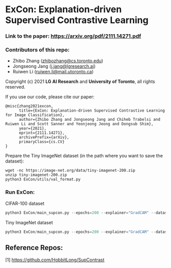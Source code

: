 # ExCon: Explanation-driven Supervised Contrastive Learning

### Link to the paper: https://arxiv.org/pdf/2111.14271.pdf

### Contributors of this repo:
- Zhibo Zhang (zhibozhang@cs.toronto.edu)
- Jongseong Jang (j.jang@lgresearch.ai)
- Ruiwen Li (ruiwen.li@mail.utoronto.ca)

Copyright (c) 2021 **LG AI Research** and **University of Toronto**, all rights reserved.

If you use our code, please cite our paper:
```
@misc{zhang2021excon,
      title={ExCon: Explanation-driven Supervised Contrastive Learning for Image Classification},
      author={Zhibo Zhang and Jongseong Jang and Chiheb Trabelsi and Ruiwen Li and Scott Sanner and Yeonjeong Jeong and Dongsub Shim},
      year={2021},
      eprint={2111.14271},
      archivePrefix={arXiv},
      primaryClass={cs.CV}
}
```

Prepare the Tiny ImageNet dataset (in the path where you want to save the dataset):
```
wget -nc https://image-net.org/data/tiny-imagenet-200.zip
unzip tiny-imagenet-200.zip
python3 ExCon/utils/val_format.py
```

### Run ExCon:
CIFAR-100 dataset
```python
python3 ExCon/main_supcon.py --epochs=200 --explainer="GradCAM" --dataset="cifar100" --batch_size=256 --method="Ex_SupCon" --learning_rate=0.5 --temp=0.1 --cosine --negative_pair=1 --validation=1 --background_anchor=0 --exp_epochs=50
```
Tiny ImageNet dataset
```python
python3 ExCon/main_supcon.py --epochs=200 --explainer="GradCAM" --dataset="ImageNet" --batch_size=128 --method="Ex_SupCon" --learning_rate=0.5 --temp=0.1 --cosine --negative_pair=1 --validation=0 --background_anchor=0 --exp_epochs=0 --data_folder=$PATH_TO_DATASET
```


## Reference Repos:

[1] https://github.com/HobbitLong/SupContrast
